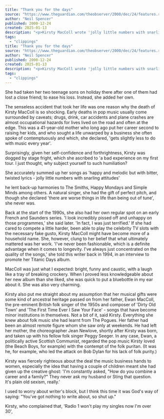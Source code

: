 ```yaml
---
title: "Thank you for the days"
source: "https://www.theguardian.com/theobserver/2000/dec/24/features.review7"
author: "Neil Spencer"
published: 2000-12-24
created: 2025-01-13
description: "<p>Kirsty MacColl wrote 'jolly little numbers with snarling attitudes'. We'll all be poorer without them</p>"
tags:
  - "clippings"
title: "Thank you for the days"
source: "https://www.theguardian.com/theobserver/2000/dec/24/features.review7"
author: "Neil Spencer"
published: 2000-12-24
created: 2025-01-13
description: "<p>Kirsty MacColl wrote 'jolly little numbers with snarling attitudes'. We'll all be poorer without them</p>"
tags:
  - "clippings"
---
```

She had taken her two teenage sons on holiday there after one of them had lost a close friend; to ease his loss. Instead, she added her own.

The senseless accident that took her life was one reason why the death of Kirsty MacColl is so shocking. Early deaths in pop music usually come surrounded by caveats; drugs, drink, car accidents and plane crashes are almost occupational hazards for lives lived on the road and often at the edge. This was a 41-year-old mother who long ago put her career second to raising her kids, and who sought a life unwarped by a business she often spoke of contemptuously and which, she declared, 'gets slightly less to do with music every year'.

Surprisingly, given her self-confidence and forthrightness, Kirsty was dogged by stage fright, which she ascribed to 'a bad experience on my first tour. I just thought, why subject yourself to such humiliation?

She accurately summed up her songs as 'happy and melodic but with bitter, twisted lyrics - jolly little numbers with snarling attitudes'

he lent back-up harmonies to The Smiths, Happy Mondays and Simple Minds among others. A natural singer, she had the gift of perfect pitch, and though she declared 'there are worse things in life than being out of tune', she never was.

Back at the start of the 1990s, she also had her own regular spot on an early French and Saunders series. 'I look incredibly pissed off and unhappy on those programmes,' she said later. 'In fact, I was just terrified.' If she had cared to compete a little harder, been able to play the celebrity TV slots with the necessary fake gusto, Kirsty MacColl might have become more of a household name. She, however, clung to her belief that what ultimately mattered was her work. 'I've never been fashionable, which is a definite advantage when it comes to longevity. I've always just concentrated on the quality of the songs,' she told this writer back in 1994, in an interview to promote her Titanic Days album.

MacColl was just what I expected: bright, funny and caustic, with a laugh like a tray of breaking crockery. When I proved less knowledgeable about her new album than she liked, she was quick to put a bluebottle in my ear about it. She was also very charming.

Kirsty also put me straight about my assumption that her musical gifts were some kind of ancestral heritage passed on from her father, Ewan MacColl, the pre-eminent British folk singer of the 1950s and composer of 'Dirty Old Town' and 'The First Time Ever I Saw Your Face' - songs that have become minor institutions in themselves. Not a bit of it, said Kirsty. Everything she knew about folk music she had learnt from The Pogues. Her father had been an almost remote figure whom she saw only at weekends. He had left her mother, the choreographer Jean Newlove, shortly after Kirsty was born, and taken up with his fellow folk singer Peggy Seeger. In any case, Ewan, a politically active Scottish Communist, regarded the pop music Kirsty loved (the Beach Boys, for example) with the contempt of the folk puritan. (It was he, for example, who led the attack on Bob Dylan for his lack of folk purity.)

Kirsty was fiercely righteous about the deal the music business hands to women, especially the idea that having a couple of children meant she had given up the creative ghost: 'I'm constantly asked, "How do you combine a career and a family?" They never ask my husband or Sting that question. It's plain old sexism, really.'

I used to worry about writer's block, but I think this time it was God's way of saying: "You've got nothing to write about, so shut up."

Kirsty, who complained that, 'Radio 1 won't play my singles now I'm over 30',